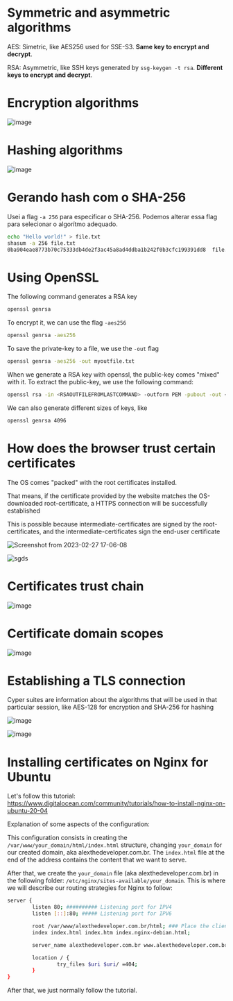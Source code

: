 # Symmetric and asymmetric algorithms

AES: Simetric, like AES256 used for SSE-S3. **Same key to encrypt and decrypt**.

RSA: Asymmetric, like SSH keys generated by `ssg-keygen -t rsa`. **Different keys to encrypt and decrypt**.

# Encryption algorithms

![image](https://user-images.githubusercontent.com/80921933/221655495-b6c42783-cc87-4d36-b963-f4abee26c20f.png)

# Hashing algorithms

![image](https://user-images.githubusercontent.com/80921933/221645440-40d1c495-c327-4a01-9cff-3541512cce80.png)

# Gerando hash com o SHA-256

Usei a flag `-a 256` para especificar o SHA-256. Podemos alterar essa flag para selecionar o algorítmo adequado.

```bash
echo "Hello world!" > file.txt
shasum -a 256 file.txt 
0ba904eae8773b70c75333db4de2f3ac45a8ad4ddba1b242f0b3cfc199391dd8  file.txt ####### Hash gerado pelo algorítmo
``` 

# Using OpenSSL

The following command generates a RSA key

```bash
openssl genrsa
```

To encrypt it, we can use the flag `-aes256`

```bash
openssl genrsa -aes256
```

To save the private-key to a file, we use the `-out` flag

```bash
openssl genrsa -aes256 -out myoutfile.txt
```

When we generate a RSA key with openssl, the public-key comes "mixed" with it. To extract the public-key, we use the following command:

```bash
openssl rsa -in <RSAOUTFILEFROMLASTCOMMAND> -outform PEM -pubout -out <PUBLICKEYNAME>
```

We can also generate different sizes of keys, like

```bash
openssl genrsa 4096
```

# How does the browser trust certain certificates

The OS comes "packed" with the root certificates installed. 

That means, if the certificate provided by the website matches the OS-downloaded root-certificate, a HTTPS connection will be successfully established

This is possible because intermediate-certificates are signed by the root-certificates, and the intermediate-certificates sign the end-user certificate

![Screenshot from 2023-02-27 17-06-08](https://user-images.githubusercontent.com/80921933/221672411-8c601bea-5835-42f3-ad64-564edfc6e039.png)

![sgds](https://user-images.githubusercontent.com/80921933/221672955-fd9f4d73-134b-4aa4-97f1-1b58272ea315.png)

# Certificates trust chain 

![image](https://user-images.githubusercontent.com/80921933/221681490-9b1f5dd0-be16-420b-893f-97b5ebd7ec05.png)

# Certificate domain scopes

![image](https://user-images.githubusercontent.com/80921933/221687673-1f2bd140-2fd9-4977-83f6-e28518ec7f81.png)

# Establishing a TLS connection

Cyper suites are information about the algorithms that will be used in that particular session, like AES-128 for encryption and SHA-256 for hashing

![image](https://user-images.githubusercontent.com/80921933/221692429-884c8abf-3abd-4731-8a0e-76712e1259d3.png)

![image](https://user-images.githubusercontent.com/80921933/221692051-f46c8315-f7c9-49ae-a121-ee725f317388.png)

# Installing certificates on Nginx for Ubuntu

Let's follow this tutorial: https://www.digitalocean.com/community/tutorials/how-to-install-nginx-on-ubuntu-20-04

Explanation of some aspects of the configuration:

This configuration consists in creating the `/var/www/your_domain/html/index.html` structure, changing `your_domain` for our created domain, aka alexthedeveloper.com.br. The `index.html` file at the end of the address contains the content that we want to serve.

After that, we create the `your_domain` file (aka alexthedeveloper.com.br) in the following folder: `/etc/nginx/sites-available/your_domain`. This is where we will describe our routing strategies for Nginx to follow:

```bash
server {
        listen 80; ########## Listening port for IPV4
        listen [::]:80; ##### Listening port for IPV6

        root /var/www/alexthedeveloper.com.br/html; ### Place the client will be redirected to when entering the address in the server_name field
        index index.html index.htm index.nginx-debian.html;

        server_name alexthedeveloper.com.br www.alexthedeveloper.com.br; ### Adresses that will redirect to the root file

        location / {
                try_files $uri $uri/ =404;
        }
}
```

After that, we just normally follow the tutorial.


